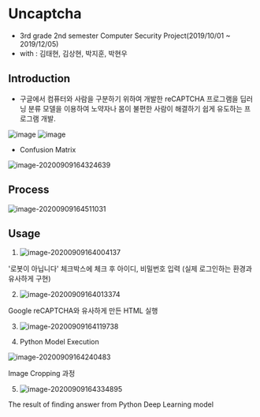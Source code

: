 # Uncaptcha



+ 3rd grade 2nd semester Computer Security Project(2019/10/01 ~ 2019/12/05)
+ with : 김태현, 김상현, 박지훈, 박현우



## Introduction

+ 구글에서 컴퓨터와 사람을 구분하기 위하여 개발한 reCAPTCHA 프로그램을 딥러닝 분류 모델을 이용하여 노약자나 몸이 불편한 사람이 해결하기 쉽게 유도하는 프로그램 개발.

![image](https://user-images.githubusercontent.com/62137510/92397263-809b3b00-f161-11ea-87d4-d6671050c294.png)
![image](https://user-images.githubusercontent.com/62137510/92397280-8729b280-f161-11ea-9364-cf4cbb81b828.png)

* Confusion Matrix

![image-20200909164324639](C:\Users\user33\AppData\Roaming\Typora\typora-user-images\image-20200909164324639.png)





## Process

![image-20200909164511031](C:\Users\user33\AppData\Roaming\Typora\typora-user-images\image-20200909164511031.png)





## Usage

1. ![image-20200909164004137](C:\Users\user33\AppData\Roaming\Typora\typora-user-images\image-20200909164004137.png)

'로봇이 아닙니다' 체크박스에 체크 후 아이디, 비밀번호 입력 (실제 로그인하는 환경과 유사하게 구현)





2. ![image-20200909164013374](C:\Users\user33\AppData\Roaming\Typora\typora-user-images\image-20200909164013374.png)

Google reCAPTCHA와 유사하게 만든 HTML 실행





3. ![image-20200909164119738](C:\Users\user33\AppData\Roaming\Typora\typora-user-images\image-20200909164119738.png)





4. Python Model Execution

![image-20200909164240483](C:\Users\user33\AppData\Roaming\Typora\typora-user-images\image-20200909164240483.png)

Image Cropping 과정





5. ![image-20200909164334895](C:\Users\user33\AppData\Roaming\Typora\typora-user-images\image-20200909164334895.png)

The result of finding answer from Python Deep Learning model
